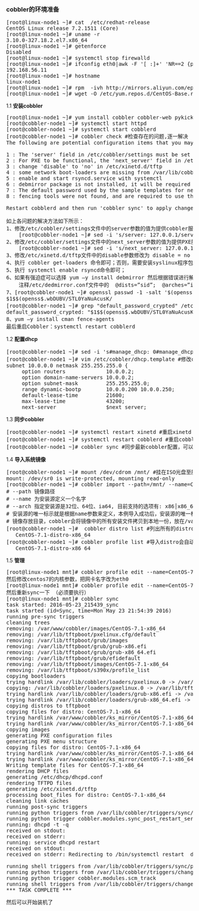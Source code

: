 ### cobbler的环境准备
<pre>
[root@linux-node1 ~]# cat  /etc/redhat-release 
CentOS Linux release 7.2.1511 (Core) 
[root@linux-node1 ~]# uname -r
3.10.0-327.18.2.el7.x86_64
[root@linux-node1 ~]# getenforce 
Disabled
[root@linux-node1 ~]# systemctl stop firewalld
[root@linux-node1 ~]# ifconfig eth0|awk -F '[ :]+' 'NR==2 {print $3}'
192.168.56.11
[root@linux-node1 ~]# hostname
linux-node1
[root@linux-node1 ~]# rpm  -ivh http://mirrors.aliyun.com/epel/epel-release-latest-7.noarch.rpm
[root@linux-node1 ~]# wget -O /etc/yum.repos.d/CentOS-Base.repo http://mirrors.aliyun.com/repo/Centos-7.repo
</pre>

1.1 **安装cobbler**
<pre>
[root@linux-node1 ~]# yum install cobbler cobbler-web pykickstart httpd tftp dhcp xinetd
[root@cobbler-node1 ~]# systemctl start httpd
[root@cobbler-node1 ~]# systemctl start cobblerd
[root@cobbler-node1 ~]# cobbler check #检查存在的问题,逐一解决
The following are potential configuration items that you may want to fix:

1 : The 'server' field in /etc/cobbler/settings must be set to something other than localhost, or kickstarting features will not work.  This should be a resolvable hostname or IP for the boot server as reachable by all machines that will use it.
2 : For PXE to be functional, the 'next_server' field in /etc/cobbler/settings must be set to something other than 127.0.0.1, and should match the IP of the boot server on the PXE network.
3 : change 'disable' to 'no' in /etc/xinetd.d/tftp
4 : some network boot-loaders are missing from /var/lib/cobbler/loaders, you may run 'cobbler get-loaders' to download them, or, if you only want to handle x86/x86_64 netbooting, you may ensure that you have installed a *recent* version of the syslinux package installed and can ignore this message entirely.  Files in this directory, should you want to support all architectures, should include pxelinux.0, menu.c32, elilo.efi, and yaboot. The 'cobbler get-loaders' command is the easiest way to resolve these requirements.
5 : enable and start rsyncd.service with systemctl
6 : debmirror package is not installed, it will be required to manage debian deployments and repositories
7 : The default password used by the sample templates for newly installed machines (default_password_crypted in /etc/cobbler/settings) is still set to 'cobbler' and should be changed, try: "openssl passwd -1 -salt 'random-phrase-here' 'your-password-here'" to generate new one
8 : fencing tools were not found, and are required to use the (optional) power management features. install cman or fence-agents to use them

Restart cobblerd and then run 'cobbler sync' to apply changes.

如上各问题的解决方法如下所示：
1、修改/etc/cobbler/settings文件中的server参数的值为提供cobbler服务的主机相应的IP地址或主机名，如server: 10.0.0.101；
	[root@cobbler-node1 ~]# sed -i 's/server: 127.0.0.1/server: 10.0.0.101/' /etc/cobbler/settings
2、修改/etc/cobbler/settings文件中的next_server参数的值为提供PXE服务的主机相应的IP地址，如next_server: 10.0.0.101；
	[root@cobbler-node1 ~]# sed -i 's/next_server: 127.0.0.1/next_server: 10.0.0.101/' /etc/cobbler/settings
3、修改/etc/xinetd.d/tftp文件中的disable参数修改为 disable = no
4、执行 cobbler get-loaders 命令即可；否则，需要安装syslinux程序包，而后复制/usr/share/syslinux/{pxelinux.0,memu.c32}等文件至/var/lib/cobbler/loaders/目录中；
5、执行 systemctl enable rsyncd命令即可；
6、如果有强迫症可以选择 yum –y install debmirror 然后根据错误进行解决,一般错误如下。
	注释/etc/dedmirror.conf文件中的  @dists=”sid”;  @arches=”i386”; 
7、[root@cobbler-node1 ~]# openssl passwd -1 -salt '$(openssl rand -hex 4)' 'xuliangwei'
$1$$(openss$.wbDUBV/STL0YaNuAcusK/
[root@cobbler-node1 ~]# grep "default_password_crypted" /etc/cobbler/settings  #替换/etc/cobbler/setting内的default_password_crypted
default_password_crypted: "$1$$(openss$.wbDUBV/STL0YaNuAcusK/"
8、yum –y install cman fence-agents
最后重启Cobbler：systemctl restart cobblerd 
</pre>
1.2 **配置dhcp**
<pre>
[root@cobbler-node1 ~]# sed -i 's#manage_dhcp: 0#manage_dhcp: 1#g' /etc/cobbler/settings #使用cobbler管理dhcp
[root@cobbler-node1 ~]# vim /etc/cobbler/dhcp.template #修改cobbler的dhcp模版，因为cobbler会替换。
subnet 10.0.0.0 netmask 255.255.255.0 {
     option routers             10.0.0.2;
     option domain-name-servers 10.0.0.2;
     option subnet-mask         255.255.255.0;
     range dynamic-bootp        10.0.0.200 10.0.0.250;
     default-lease-time         21600;
     max-lease-time             43200;
     next-server                $next_server;
</pre>
1.3 **同步cobbler**
<pre>
[root@cobbler-node1 ~]# systemctl restart xinetd #重启xinetd
[root@cobbler-node1 ~]# systemctl restart cobblerd #重启cobbler
[root@cobbler-node1 ~]# cobbler sync #同步最新cobbler配置，可以看具体做了哪些操作
</pre>
1.4 **导入系统镜像**
<pre>
[root@cobbler-node1 ~]# mount /dev/cdrom /mnt/ #挂在ISO光盘至服务器
mount: /dev/sr0 is write-protected, mounting read-only
[root@cobbler-node1 ~]# cobbler import --path=/mnt/ --name=CentOS-7.1-x86_64-distro --arch=x86_64
# --path 镜像路径
# --name 为安装源定义一个名字
# --arch 指定安装源是32位、64位、ia64, 目前支持的选项有: x86│x86_64│ia64
# 安装源的唯一标示就是根据name参数来定义，本例导入成功后，安装源的唯一标示就是：CentOS-7.1-distro-x86_64。
# 镜像存放目录，cobbler会将镜像中的所有安装文件拷贝到本地一份，放在/var/www/cobbler/ks_mirror下的CentOS-7.1-x86_64-distro-x86_64目录下。因此/var/www/cobbler目录必须具有足够容纳安装文件的空间。
[root@cobbler-node1 ~]#  cobbler distro list #列出所有的distro
   CentOS-7.1-distro-x86_64
[root@cobbler-node1 ~]# cobbler profile list #导入distro会自动生成profile
   CentOS-7.1-distro-x86_64
</pre>
1.5 **管理**
<pre>
[root@linux-node1 mnt]# cobbler profile edit --name=CentOS-7.1-x86_64  --kickstart=/var/lib/cobbler/kickstarts/CentOS-7.1-x86_64.cfg
然后修改centos7的内核参数，把网卡名字改为eth0
[root@linux-node1 mnt]# cobbler profile edit --name=CentOS-7.1-x86_64 --kopts='net.ifnames=0 biosdevname=0'
然后重新sync一下 （必须要执行）
[root@linux-node1 mnt]# cobbler sync
task started: 2016-05-23_215439_sync
task started (id=Sync, time=Mon May 23 21:54:39 2016)
running pre-sync triggers
cleaning trees
removing: /var/www/cobbler/images/CentOS-7.1-x86_64
removing: /var/lib/tftpboot/pxelinux.cfg/default
removing: /var/lib/tftpboot/grub/images
removing: /var/lib/tftpboot/grub/grub-x86.efi
removing: /var/lib/tftpboot/grub/grub-x86_64.efi
removing: /var/lib/tftpboot/grub/efidefault
removing: /var/lib/tftpboot/images/CentOS-7.1-x86_64
removing: /var/lib/tftpboot/s390x/profile_list
copying bootloaders
trying hardlink /var/lib/cobbler/loaders/pxelinux.0 -> /var/lib/tftpboot/pxelinux.0
copying: /var/lib/cobbler/loaders/pxelinux.0 -> /var/lib/tftpboot/pxelinux.0
trying hardlink /var/lib/cobbler/loaders/grub-x86.efi -> /var/lib/tftpboot/grub/grub-x86.efi
trying hardlink /var/lib/cobbler/loaders/grub-x86_64.efi -> /var/lib/tftpboot/grub/grub-x86_64.efi
copying distros to tftpboot
copying files for distro: CentOS-7.1-x86_64
trying hardlink /var/www/cobbler/ks_mirror/CentOS-7.1-x86_64/images/pxeboot/vmlinuz -> /var/lib/tftpboot/images/CentOS-7.1-x86_64/vmlinuz
trying hardlink /var/www/cobbler/ks_mirror/CentOS-7.1-x86_64/images/pxeboot/initrd.img -> /var/lib/tftpboot/images/CentOS-7.1-x86_64/initrd.img
copying images
generating PXE configuration files
generating PXE menu structure
copying files for distro: CentOS-7.1-x86_64
trying hardlink /var/www/cobbler/ks_mirror/CentOS-7.1-x86_64/images/pxeboot/vmlinuz -> /var/www/cobbler/images/CentOS-7.1-x86_64/vmlinuz
trying hardlink /var/www/cobbler/ks_mirror/CentOS-7.1-x86_64/images/pxeboot/initrd.img -> /var/www/cobbler/images/CentOS-7.1-x86_64/initrd.img
Writing template files for CentOS-7.1-x86_64
rendering DHCP files
generating /etc/dhcp/dhcpd.conf
rendering TFTPD files
generating /etc/xinetd.d/tftp
processing boot_files for distro: CentOS-7.1-x86_64
cleaning link caches
running post-sync triggers
running python triggers from /var/lib/cobbler/triggers/sync/post/*
running python trigger cobbler.modules.sync_post_restart_services
running: dhcpd -t -q
received on stdout: 
received on stderr: 
running: service dhcpd restart
received on stdout: 
received on stderr: Redirecting to /bin/systemctl restart  dhcpd.service

running shell triggers from /var/lib/cobbler/triggers/sync/post/*
running python triggers from /var/lib/cobbler/triggers/change/*
running python trigger cobbler.modules.scm_track
running shell triggers from /var/lib/cobbler/triggers/change/*
*** TASK COMPLETE ***
</pre>
然后可以开始装机了
